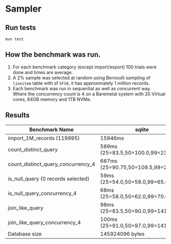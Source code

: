 # Sampler

## Run tests

`mvn test`

## How the benchmark was run.

1. For each benchmark category (except import/export) 100 trials were done and times are average.
2. A 2% sample was selected at random using Bernoulli sampling of `lineitem` table with sf `SF10`, it has approximately 1 million records.
3. Each benchmark was run in sequential as well as concurrent way. Where the concurrency count is 4 on a Baremetal system with 20 Virtual cores, 64GB memory and 1TB NVMe.

## Results

| Benchmark Name                     | sqlite                              | duckdb                                 | presto_export | mysql | presto_import |
|------------------------------------|-------------------------------------|----------------------------------------|---------------|-------|---------------|
| import_1M_records (119995)         | 15946ms                             | 2753ms                                 | 6090ms        |       |               |
| count_distinct_query               | 589ms (25=83.5,50=100.0,99=2327.5)  | 5ms (25=2.0,50=3.0,99=33.04)           | ?             |       |               |
| count_distinct_query_concurrency_4 | 667ms (25=90.75,50=109.5,99=2850.0) | 20ms (25=4.75,50=8.0,99=90.89)         | ?             |       |               |
| is_null_query (0 records selected) | 59ms (25=54.0,50=59.0,99=65.02)     | 0ms (25=0.0,50=0.0,99=0.0)             |               |       |               |
| is_null_query_concurrency_4        | 68ms (25=58.0,50=62.0,99=70.0)      | 0ms (25=0.0,50=0.0,99=0.0)             |               |       |               |
| join_like_query                    | 98ms  (25=83.5,50=90.0,99=141.08)   | 3ms     (25=2.0,50=3.0,99=10.0)        |               |       |               |
| join_like_query_concurrency_4      | 100ms (25=91.0,50=97.0,99=141.68)   | 7ms           (25=4.0,50=6.0,99=20.84) |               |       |               |
| Database size                      | 145924096 bytes                     | 36712448 bytes                         | 236 Mb        |       |               |